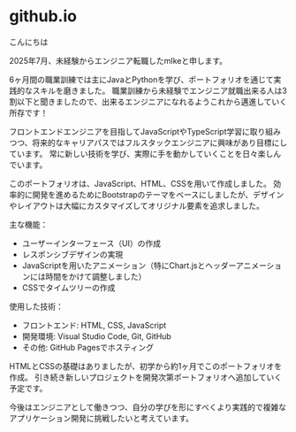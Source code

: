 # github.io

こんにちは

2025年7月、未経験からエンジニア転職したmIkeと申します。

6ヶ月間の職業訓練では主にJavaとPythonを学び、ポートフォリオを通じて実践的なスキルを磨きました。
職業訓練から未経験でエンジニア就職出来る人は3割以下と聞きましたので、出来るエンジニアになれるようこれから邁進していく所存です！

フロントエンドエンジニアを目指してJavaScriptやTypeScript学習に取り組みつつ、将来的なキャリアパスではフルスタックエンジニアに興味があり目標にしています。
常に新しい技術を学び、実際に手を動かしていくことを日々楽しんでいます。

このポートフォリオは、JavaScript、HTML、CSSを用いて作成しました。 
効率的に開発を進めるためにBootstrapのテーマをベースにしましたが、デザインやレイアウトは大幅にカスタマイズしてオリジナル要素を追求しました。

主な機能：

- ユーザーインターフェース（UI）の作成
- レスポンシブデザインの実現
- JavaScriptを用いたアニメーション（特にChart.jsとヘッダーアニメーションには時間をかけて調整しました）
- CSSでタイムツリーの作成

使用した技術：

- フロントエンド: HTML, CSS, JavaScript
- 開発環境: Visual Studio Code, Git, GitHub
- その他: GitHub Pagesでホスティング

HTMLとCSSの基礎はありましたが、初学から約1ヶ月でこのポートフォリオを作成。
引き続き新しいプロジェクトを開発次第ポートフォリオへ追加していく予定です。 

今後はエンジニアとして働きつつ、自分の学びを形にすべくより実践的で複雑なアプリケーション開発に挑戦したいと考えています。
